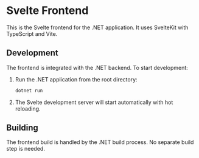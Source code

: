 # Svelte Frontend

This is the Svelte frontend for the .NET application. It uses SvelteKit with TypeScript and Vite.

## Development

The frontend is integrated with the .NET backend. To start development:

1. Run the .NET application from the root directory:
   ```bash
   dotnet run
   ```

2. The Svelte development server will start automatically with hot reloading.

## Building

The frontend build is handled by the .NET build process. No separate build step is needed.
